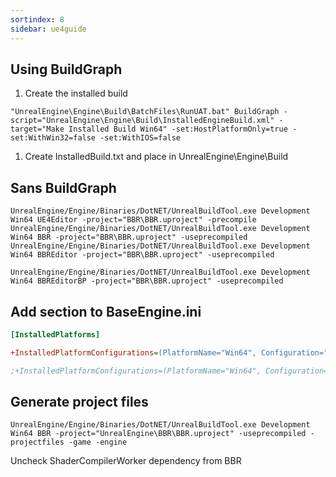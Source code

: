 ```yaml
---
sortindex: 8
sidebar: ue4guide
---
```


## Using BuildGraph

1. Create the installed build

```batch
"UnrealEngine\Engine\Build\BatchFiles\RunUAT.bat" BuildGraph -script="UnrealEngine\Engine\Build\InstalledEngineBuild.xml" -target="Make Installed Build Win64" -set:HostPlatformOnly=true -set:WithWin32=false -set:WithIOS=false
```

1. Create InstalledBuild.txt and place in UnrealEngine\\Engine\\Build

## Sans BuildGraph

```batch
UnrealEngine/Engine/Binaries/DotNET/UnrealBuildTool.exe Development Win64 UE4Editor -project="BBR\BBR.uproject" -precompile
UnrealEngine/Engine/Binaries/DotNET/UnrealBuildTool.exe Development Win64 BBR -project="BBR\BBR.uproject" -useprecompiled
UnrealEngine/Engine/Binaries/DotNET/UnrealBuildTool.exe Development Win64 BBREditor -project="BBR\BBR.uproject" -useprecompiled

UnrealEngine/Engine/Binaries/DotNET/UnrealBuildTool.exe Development Win64 BBREditorBP -project="BBR\BBR.uproject" -useprecompiled
```

## Add section to BaseEngine.ini

```ini
[InstalledPlatforms]

+InstalledPlatformConfigurations=(PlatformName="Win64", Configuration="Development", PlatformType="Editor")

;+InstalledPlatformConfigurations=(PlatformName="Win64", Configuration="Development", PlatformType="Game")
```

## Generate project files

```batch
UnrealEngine/Engine/Binaries/DotNET/UnrealBuildTool.exe Development Win64 BBR -project="UnrealEngine\BBR\BBR.uproject" -useprecompiled -projectfiles -game -engine
```

Uncheck ShaderCompilerWorker dependency from BBR
